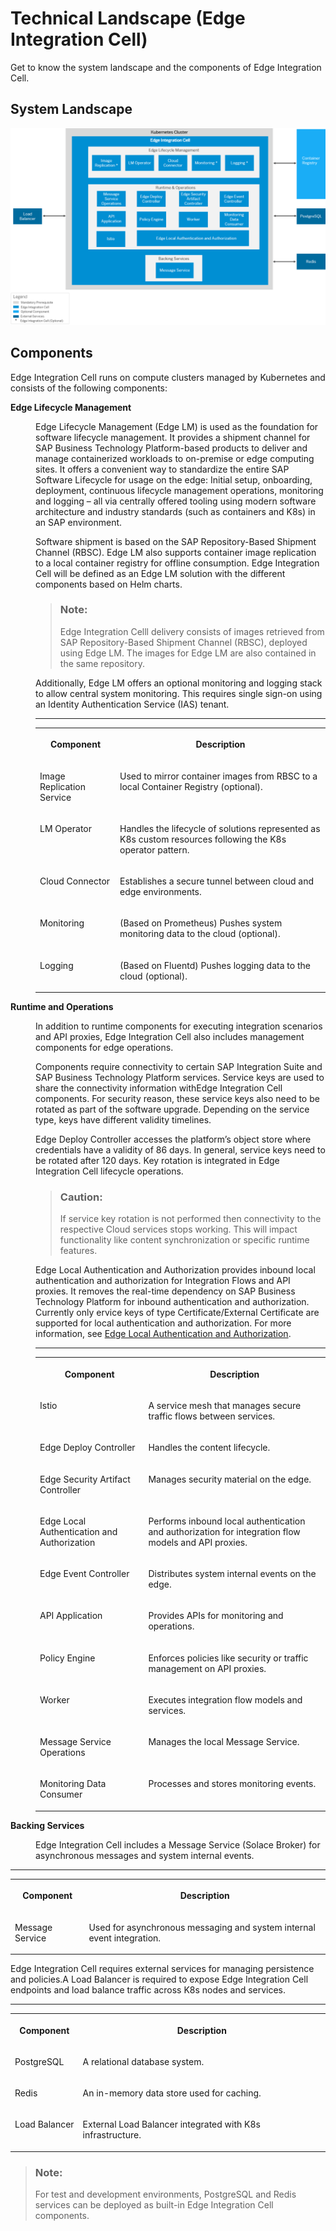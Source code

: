 <!-- loiof60efc1363f04d17bb324d7e5f203ee9 -->

# Technical Landscape \(Edge Integration Cell\)

Get to know the system landscape and the components of Edge Integration Cell.



<a name="loiof60efc1363f04d17bb324d7e5f203ee9__section_yll_fny_z5b"/>

## System Landscape

![](images/EIC-Landscape1_bd52867.png)



<a name="loiof60efc1363f04d17bb324d7e5f203ee9__section_gg1_mny_z5b"/>

## Components

Edge Integration Cell runs on compute clusters managed by Kubernetes and consists of the following components:


<dl>
<dt><b>

Edge Lifecycle Management

</b></dt>
<dd>

Edge Lifecycle Management \(Edge LM\) is used as the foundation for software lifecycle management. It provides a shipment channel for SAP Business Technology Platform-based products to deliver and manage containerized workloads to on-premise or edge computing sites. It offers a convenient way to standardize the entire SAP Software Lifecycle for usage on the edge: Initial setup, onboarding, deployment, continuous lifecycle management operations, monitoring and logging – all via centrally offered tooling using modern software architecture and industry standards \(such as containers and K8s\) in an SAP environment.



</dd>
<dd>

Software shipment is based on the SAP Repository-Based Shipment Channel \(RBSC\). Edge LM also supports container image replication to a local container registry for offline consumption. Edge Integration Cell will be defined as an Edge LM solution with the different components based on Helm charts.

> ### Note:  
> Edge Integration Celll delivery consists of images retrieved from SAP Repository-Based Shipment Channel \(RBSC\), deployed using Edge LM. The images for Edge LM are also contained in the same repository.



</dd>
<dd>

Additionally, Edge LM offers an optional monitoring and logging stack to allow central system monitoring. This requires single sign-on using an Identity Authentication Service \(IAS\) tenant.



</dd>
<dd>

****


<table>
<tr>
<th valign="top">

Component

</th>
<th valign="top">

Description

</th>
</tr>
<tr>
<td valign="top">

Image Replication Service

</td>
<td valign="top">

Used to mirror container images from RBSC to a local Container Registry \(optional\).

</td>
</tr>
<tr>
<td valign="top">

LM Operator

</td>
<td valign="top">

Handles the lifecycle of solutions represented as K8s custom resources following the K8s operator pattern.

</td>
</tr>
<tr>
<td valign="top">

Cloud Connector

</td>
<td valign="top">

Establishes a secure tunnel between cloud and edge environments.

</td>
</tr>
<tr>
<td valign="top">

Monitoring

</td>
<td valign="top">

\(Based on Prometheus\) Pushes system monitoring data to the cloud \(optional\).

</td>
</tr>
<tr>
<td valign="top">

Logging

</td>
<td valign="top">

\(Based on Fluentd\) Pushes logging data to the cloud \(optional\).

</td>
</tr>
</table>



</dd><dt><b>

Runtime and Operations

</b></dt>
<dd>

In addition to runtime components for executing integration scenarios and API proxies, Edge Integration Cell also includes management components for edge operations.

Components require connectivity to certain SAP Integration Suite and SAP Business Technology Platform services. Service keys are used to share the connectivity information withEdge Integration Cell components. For security reason, these service keys also need to be rotated as part of the software upgrade. Depending on the service type, keys have different validity timelines.

Edge Deploy Controller accesses the platform’s object store where credentials have a validity of 86 days. In general, service keys need to be rotated after 120 days. Key rotation is integrated in Edge Integration Cell lifecycle operations.

> ### Caution:  
> If service key rotation is not performed then connectivity to the respective Cloud services stops working. This will impact functionality like content synchronization or specific runtime features.

Edge Local Authentication and Authorization provides inbound local authentication and authorization for Integration Flows and API proxies. It removes the real-time dependency on SAP Business Technology Platform for inbound authentication and authorization. Currently only ervice keys of type Certificate/External Certificate are supported for local authentication and authorization. For more information, see [Edge Local Authentication and Authorization](edge-local-authentication-and-authorization-510d447.md).



</dd>
<dd>

****


<table>
<tr>
<th valign="top">

Component

</th>
<th valign="top">

Description

</th>
</tr>
<tr>
<td valign="top">

Istio

</td>
<td valign="top">

A service mesh that manages secure traffic flows between services.

</td>
</tr>
<tr>
<td valign="top">

Edge Deploy Controller

</td>
<td valign="top">

Handles the content lifecycle.

</td>
</tr>
<tr>
<td valign="top">

Edge Security Artifact Controller

</td>
<td valign="top">

Manages security material on the edge.

</td>
</tr>
<tr>
<td valign="top">

Edge Local Authentication and Authorization

</td>
<td valign="top">

Performs inbound local authentication and authorization for integration flow models and API proxies.

</td>
</tr>
<tr>
<td valign="top">

Edge Event Controller

</td>
<td valign="top">

Distributes system internal events on the edge.

</td>
</tr>
<tr>
<td valign="top">

API Application

</td>
<td valign="top">

Provides APIs for monitoring and operations.

</td>
</tr>
<tr>
<td valign="top">

Policy Engine

</td>
<td valign="top">

Enforces policies like security or traffic management on API proxies.

</td>
</tr>
<tr>
<td valign="top">

Worker

</td>
<td valign="top">

Executes integration flow models and services.

</td>
</tr>
<tr>
<td valign="top">

Message Service Operations

</td>
<td valign="top">

Manages the local Message Service.

</td>
</tr>
<tr>
<td valign="top">

Monitoring Data Consumer

</td>
<td valign="top">

Processes and stores monitoring events.

</td>
</tr>
</table>



</dd><dt><b>

Backing Services

</b></dt>
<dd>

Edge Integration Cell includes a Message Service \(Solace Broker\) for asynchronous messages and system internal events.



</dd>
</dl>

****


<table>
<tr>
<th valign="top">

Component

</th>
<th valign="top">

Description

</th>
</tr>
<tr>
<td valign="top">

Message Service

</td>
<td valign="top">

Used for asynchronous messaging and system internal event integration.

</td>
</tr>
</table>

Edge Integration Cell requires external services for managing persistence and policies.A Load Balancer is required to expose Edge Integration Cell endpoints and load balance traffic across K8s nodes and services.

****


<table>
<tr>
<th valign="top">

Component

</th>
<th valign="top">

Description

</th>
</tr>
<tr>
<td valign="top">

PostgreSQL

</td>
<td valign="top">

A relational database system.

</td>
</tr>
<tr>
<td valign="top">

Redis

</td>
<td valign="top">

An in-memory data store used for caching.

</td>
</tr>
<tr>
<td valign="top">

Load Balancer

</td>
<td valign="top">

External Load Balancer integrated with K8s infrastructure.

</td>
</tr>
</table>

> ### Note:  
> For test and development environments, PostgreSQL and Redis services can be deployed as built-in Edge Integration Cell components.

